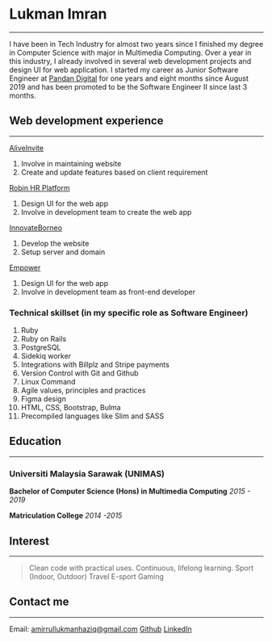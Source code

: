 # Lukman Imran
---
I have been in Tech Industry for almost two years since I finished my degree in Computer Science with major in Multimedia Computing. Over a year in this industry, I already involved in several web development projects and design UI for web application. I started my career as Junior Software Engineer at [Pandan Digital](www.pandan.digital) for one years and eight months since August 2019 and has been promoted to be the Software Engineer II since last 3 months. 

## Web development experience
---
[AliveInvite](www.aliveinvite.com)
1. Involve in maintaining website
2. Create and update features based on client requirement

[Robin HR Platform](www.getrobin.app)
1. Design UI for the web app
2. Involve in development team to create the web app

[InnovateBorneo](www.innovateborneo.com)
1. Develop the website
2. Setup server and domain

[Empower](www.empower.pandan.dev)
1. Design UI for the web app
2. Involve in development team as front-end developer

### Technical skillset (in my specific role as Software Engineer)
1. Ruby 
2. Ruby on Rails
3. PostgreSQL
4. Sidekiq worker
5. Integrations with Billplz and Stripe payments
6. Version Control with Git and Github
7. Linux Command
8. Agile values, principles and practices
9. Figma design
10. HTML, CSS, Bootstrap, Bulma
11. Precompiled languages like Slim and SASS

## Education
---
### Universiti Malaysia Sarawak (UNIMAS)
**Bachelor of Computer Science (Hons) in Multimedia Computing**
*2015 - 2019*

**Matriculation College**
*2014 -2015*

## Interest
---
> Clean code with practical uses.
> Continuous, lifelong learning.
> Sport (Indoor, Outdoor)
> Travel
> E-sport
> Gaming

## Contact me
---
Email: [amirrullukmanhaziq@gmail.com](amirrullukmanhaziq@gmail.com)
[Github](www.github.com/arlharis)
[LinkedIn](www.linkedin.com/in/arlharis/)
